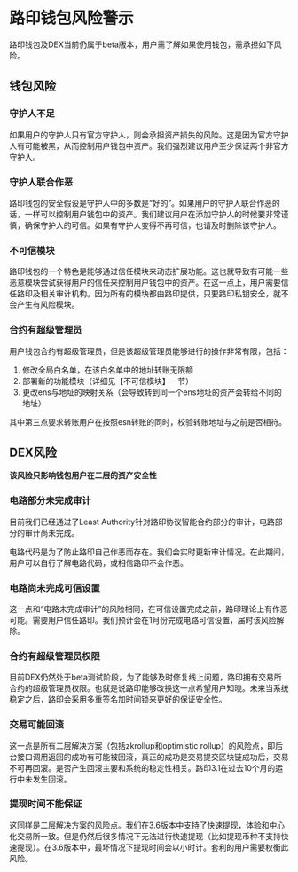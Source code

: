 # 路印钱包风险警示

路印钱包及DEX当前仍属于beta版本，用户需了解如果使用钱包，需承担如下风险。

## 钱包风险

### 守护人不足

如果用户的守护人只有官方守护人，则会承担资产损失的风险。这是因为官方守护人有可能被黑，从而控制用户钱包中资产。我们强烈建议用户至少保证两个非官方守护人。

### 守护人联合作恶

路印钱包的安全假设是守护人中的多数是“好的”。如果用户的守护人联合作恶的话，一样可以控制用户钱包中的资产。我们建议用户在添加守护人的时候要非常谨慎，确保守护人的可信。如果有守护人变得不再可信，也请及时删除该守护人。

### 不可信模块

路印钱包的一个特色是能够通过信任模块来动态扩展功能。这也就导致有可能一些恶意模块尝试获得用户的信任来控制用户钱包中的资产。在这一点上，用户需要信任路印及相关审计机构。因为所有的模块都由路印提供，只要路印私钥安全，就不会产生有风险模块。

### 合约有超级管理员

用户钱包合约有超级管理员，但是该超级管理员能够进行的操作非常有限，包括：

1. 修改全局白名单，在该白名单中的地址转账无限额
1. 部署新的功能模块（详细见【不可信模块】一节）
1. 更改ens与地址的映射关系（会导致转到同一个ens地址的资产会转给不同的地址）

其中第三点要求转账用户在按照esn转账的同时，校验转账地址与之前是否相符。

## DEX风险

**该风险只影响钱包用户在二层的资产安全性**

### 电路部分未完成审计

目前我们已经通过了Least Authority针对路印协议智能合约部分的审计，电路部分的审计尚未完成。

电路代码是为了防止路印自己作恶而存在。我们会实时更新审计情况。在此期间，用户可以自行了解电路代码，或相信路印不会作恶。


### 电路尚未完成可信设置

这一点和“电路未完成审计”的风险相同，在可信设置完成之前，路印理论上有作恶可能。需要用户信任路印。我们预计会在1月份完成电路可信设置，届时该风险解除。

### 合约有超级管理员权限

目前DEX仍然处于beta测试阶段，为了能够及时修复线上问题，路印拥有交易所合约的超级管理员权限。也就是说路印能够改换这一点希望用户知晓。未来当系统稳定之后，路印会采用多重签名加时间锁来更好的保证安全性。

### 交易可能回滚

这一点是所有二层解决方案（包括zkrollup和optimistic rollup）的风险点，即后台接口调用返回的成功有可能被回滚，真正的成功是交易提交区块链成功后，交易不可再回滚。是否产生回滚主要和系统的稳定性相关。路印3.1在过去10个月的运行中未发生回滚。

### 提现时间不能保证

这同样是二层解决方案的风险点。我们在3.6版本中支持了快速提现，体验和中心化交易所一致。但是仍然后很多情况下无法进行快速提现（比如提现币种不支持快速提现）。在3.6版本中，最坏情况下提现时间会以小时计。套利的用户需要权衡此风险。
